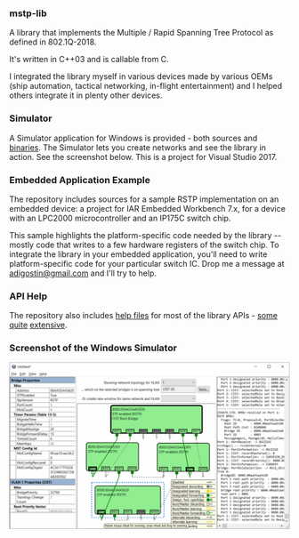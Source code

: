 ### mstp-lib
A library that implements the Multiple / Rapid Spanning Tree
Protocol as defined in 802.1Q-2018.

It's written in C++03 and is callable from C.

I integrated the library myself in various devices made by
various OEMs (ship automation, tactical networking, in-flight
entertainment) and I helped others integrate it in plenty other
devices.

### Simulator
A Simulator application for Windows is provided - both
sources and [binaries](https://github.com/adigostin/mstp-lib/releases).
The Simulator lets you create networks and see the library
in action. See the screenshot below. This is a project for
Visual Studio 2017.

### Embedded Application Example
The repository includes sources for a sample RSTP implementation
on an embedded device: a project for IAR Embedded Workbench 7.x,
for a device with an LPC2000 microcontroller and an IP175C
switch chip.

This sample highlights the platform-specific
code needed by the library -- mostly code that writes to
a few hardware registers of the switch chip. To integrate
the library in your embedded application, you'll need to
write platform-specific code for your particular switch IC.
Drop me a message at
[adigostin@gmail.com](mailto:adigostin@gmail.com)
and I'll try to help.

### API Help
The repository also includes
[help files](https://github.com/adigostin/mstp-lib/tree/master/_help)
for most of the library APIs -
[some](http://htmlpreview.github.io/?https://github.com/adigostin/mstp-lib/blob/master/_help/STP_CreateBridge.html)
[quite](http://htmlpreview.github.io/?https://github.com/adigostin/mstp-lib/blob/master/_help/StpCallback_TransmitGetBuffer.html)
[extensive](http://htmlpreview.github.io/?https://github.com/adigostin/mstp-lib/blob/master/_help/STP_OnPortEnabled.html).

### Screenshot of the Windows Simulator
![screenshot](./Screenshot-v2.2.png "Logo Title Text 1")
